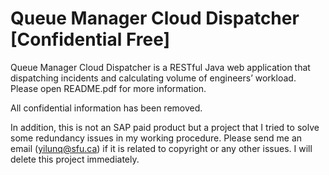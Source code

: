 # Queue Manager Cloud Dispatcher [Confidential Free]
Queue Manager Cloud Dispatcher is a RESTful Java web application that dispatching incidents and calculating volume of engineers’ workload. Please open README.pdf for more information.

All confidential information has been removed.

In addition, this is not an SAP paid product but a project that I tried to solve some redundancy issues in my working procedure. Please send me an email (yilunq@sfu.ca) if it is related to copyright or any other issues. I will delete this project immediately. 
